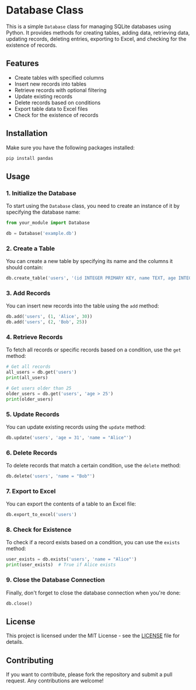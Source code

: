 # Database Class

This is a simple `Database` class for managing SQLite databases using Python. It provides methods for creating tables, adding data, retrieving data, updating records, deleting entries, exporting to Excel, and checking for the existence of records.

## Features

- Create tables with specified columns
- Insert new records into tables
- Retrieve records with optional filtering
- Update existing records
- Delete records based on conditions
- Export table data to Excel files
- Check for the existence of records

## Installation

Make sure you have the following packages installed:

```bash
pip install pandas
```

## Usage

### 1. Initialize the Database

To start using the `Database` class, you need to create an instance of it by specifying the database name:

```python
from your_module import Database

db = Database('example.db')
```

### 2. Create a Table

You can create a new table by specifying its name and the columns it should contain:

```python
db.create_table('users', '(id INTEGER PRIMARY KEY, name TEXT, age INTEGER)')
```

### 3. Add Records

You can insert new records into the table using the `add` method:

```python
db.add('users', (1, 'Alice', 30))
db.add('users', (2, 'Bob', 25))
```

### 4. Retrieve Records

To fetch all records or specific records based on a condition, use the `get` method:

```python
# Get all records
all_users = db.get('users')
print(all_users)

# Get users older than 25
older_users = db.get('users', 'age > 25')
print(older_users)
```

### 5. Update Records

You can update existing records using the `update` method:

```python
db.update('users', 'age = 31', 'name = "Alice"')
```

### 6. Delete Records

To delete records that match a certain condition, use the `delete` method:

```python
db.delete('users', 'name = "Bob"')
```

### 7. Export to Excel

You can export the contents of a table to an Excel file:

```python
db.export_to_excel('users')
```

### 8. Check for Existence

To check if a record exists based on a condition, you can use the `exists` method:

```python
user_exists = db.exists('users', 'name = "Alice"')
print(user_exists)  # True if Alice exists
```

### 9. Close the Database Connection

Finally, don't forget to close the database connection when you're done:

```python
db.close()
```

## License

This project is licensed under the MIT License - see the [LICENSE](LICENSE) file for details.

## Contributing

If you want to contribute, please fork the repository and submit a pull request. Any contributions are welcome!
